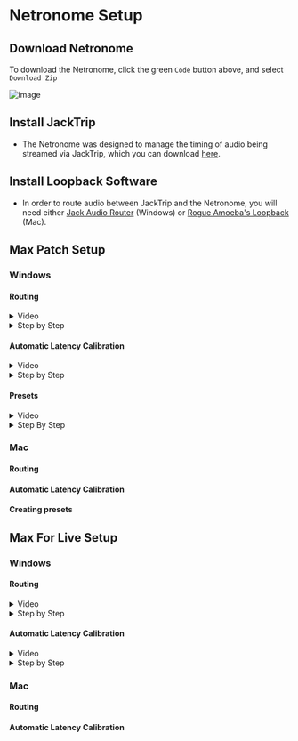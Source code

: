 # Netronome Setup

## Download Netronome

To download the Netronome, click the green `Code` button above, and select `Download Zip`

![image](https://github.com/user-attachments/assets/621fa647-7cb9-4f7d-aa59-a9969c5b5bc2)

## Install JackTrip

- The Netronome was designed to manage the timing of audio being streamed via JackTrip, which you can download [here](https://www.jacktrip.com/download).

## Install Loopback Software

- In order to route audio between JackTrip and the Netronome, you will need either [Jack Audio Router](https://jackaudio.org/downloads/) (Windows) or [Rogue Amoeba's Loopback](https://rogueamoeba.com/loopback/) (Mac).

## Max Patch Setup
  
### Windows

#### Routing

<details>
  <summary>Video</summary><br>
    <video width = 320, height = 240, src="https://github.com/user-attachments/assets/2c135716-f1d0-4ee7-ba79-496d57339531" controls></video>
</details>

<details>
<summary>Step by Step</summary><br>

1. Open JACK Audio Router and click the `Start` button

![image](https://github.com/user-attachments/assets/acf8b0ac-fdca-47e7-9a8c-361733125753)

2. Click the `Graph` button to display audio devices

![image](https://github.com/user-attachments/assets/5e17489c-36fd-42d0-b1b6-f3518ca82311)

3. Open JackTrip, and click the `Settings` button

![image](https://github.com/user-attachments/assets/8ca3561e-190a-4250-8777-98938795e5c7)

4. In the Settings window, Click the `Advanced` tab

![image](https://github.com/user-attachments/assets/48c490e3-b758-46b9-be24-20249b3dc4c7)

5. From the `Audio Backend` menu in JackTrip, select "JACK" (JackTrip should then be visible in the JACK Audio Router Graph)

![image](https://github.com/user-attachments/assets/4fa67678-7d5b-446b-9096-155721e12adf)

6. In JackTrip, click the `Save` button

![image](https://github.com/user-attachments/assets/86c95493-1132-4940-9a39-9984f5a5b2c1)

7. Join a JackTrip studio from the "Your Studios" menu

![image](https://github.com/user-attachments/assets/f7f0cfce-66ee-48eb-8262-a2bcbdcebdcd)

8. Click `Connect to Session`

![image](https://github.com/user-attachments/assets/7492950d-f56e-497c-9ce2-efc6f9d81ccb)

9. Once you have connected to the studio in JackTrip, disconnect all connections to JackTrip In the JACK Audio Router Graph by clicking the JackTrip box, and pressing `Ctrl + D`

![image](https://github.com/user-attachments/assets/ea18086d-1f20-42d2-bba7-4883b0d9a5e5)

10. In JACK Audio Router, connect desired system inputs to outputs by click-dragging to and from the input and output nodes (In the example, a microphone connected to the first input of a Focusrite Scarlett 8i6 is connected to the interface's 1st and 2nd outputs).

![image](https://github.com/user-attachments/assets/6fe6e988-1c77-46be-b781-9d629f8c7f9a)

11. Within the `Netronome-main` folder downloaded from the "Download Netronome" step above, open the `MaxPatch` folder, and open `Netronome.maxpat`

![image](https://github.com/user-attachments/assets/31cc631d-3e07-461f-b94a-bde0acda310f)

12. From the `Audio Driver` menu, select JACK Audio Router

![image](https://github.com/user-attachments/assets/f72435dd-9139-42a6-8103-e0d7f349b0f1)

13. Click the button next to the `Audio Driver` so that it says "Audio On" (Max should then be visible in the JACK Audio Router Graph)

![image](https://github.com/user-attachments/assets/f717bf1f-3fb9-4f51-9926-ff07ec5bdce7)

14. In JACK Audio Router, connect desired system inputs to Max inputs.

![image](https://github.com/user-attachments/assets/c37d09b0-5386-42d7-8fad-97aeb188ffdc)

15. In Max, configure the `Local Input #` menus to match the connections set in step 14.

![image](https://github.com/user-attachments/assets/802a88fb-f9be-4e89-9bac-6f7678df101f)

16. In JACK Audio Router, connect Max Outputs to JackTrip inputs.

![image](https://github.com/user-attachments/assets/2246cc9b-f52e-4c64-96e7-dc1fd23ed095)

17. In Max, configure the `To Jacktrip-#` menus to match the connections set in the step 16.

![image](https://github.com/user-attachments/assets/e733da7e-93f1-476b-8249-6c80c64deb26)

18. In JACK Audio Router, connect the JackTrip outputs to empty Max inputs.

![image](https://github.com/user-attachments/assets/dfc6f583-e707-4bbe-8ab8-c390f971b390)

19. In Max, configure the `From JackTrip-#` menus to match the connections set in step 18.

![image](https://github.com/user-attachments/assets/38b15980-1e98-41e8-839a-d2861fdc7031)

20. In JACK Audio Router, connect Max Outputs to system outputs.

![image](https://github.com/user-attachments/assets/c333e40d-b0b9-4bff-ad54-ebd045ae585e)

21. In Max, configure the `Local Output #` menus to match the connections set in step 20.

![image](https://github.com/user-attachments/assets/816ae977-d721-40d2-8d1a-9b575b62f147)

22. In the `QUANTIZATION` portion of the Max Patch, set desired BPM and beat length values.

![image](https://github.com/user-attachments/assets/35b4c368-0fd7-4434-8c6b-02f3c68edaf8)

23. In the `LATENCY` portion of the Max Patch, set the `Latency` number box to match the value displayed in JackTrip
  - 23a. The `-` and `+` buttons to the left and right of the number box will adjust the value by millisecond increments.
  - 23b. The `METRONOME` section below `LATENCY COMPENSATION` can be used to check your timing against the `QUANTIZATION` settings.
  - 23c. Additional help with latency calibration can be found in the `Automatic Latency Calibration` section below.

![image](https://github.com/user-attachments/assets/0837ceac-3b86-462a-87ad-0c7c545c4d78)

24. PLAY!!!
</details>

#### Automatic Latency Calibration

<details>
  <summary>Video</summary><br>
  <video width = 320, height = 240, src="https://github.com/user-attachments/assets/5351da70-3164-4051-a3ca-239097040ef8" controls></video>
</details>

<details>
  <summary>Step by Step</summary><br>
  
1. In the `LATENCY COMPENSATION` portion of the Max Patch, set the `To-JackTrip` menu to match one of the `To JackTrip-#` menus in the `TO JACKTRIP` portion of the patch.

  ![image](https://github.com/user-attachments/assets/ef94fcd1-7193-45d2-a1d5-c05271aaaf29)

2. Set the `From-JackTrip` menu to match one of the `From JackTrip-#` menus.

![image](https://github.com/user-attachments/assets/e70c1e31-9efa-470c-a39d-3a0ae8ad1478)

3. Set the `Local Output (Direct)` menu to match one of the `Local Output #` menus.

![image](https://github.com/user-attachments/assets/b910c82e-1f6f-492e-b2ec-cb55902ca925)

4. Set the `Local Output (Adjusted)` menu to match one of the `Local Output #` menus.

![image](https://github.com/user-attachments/assets/fc8efe0c-b00d-46a3-909c-8f8d6969ac54)

5. Click the `Send Latency Calibration Signal` button. (NOTE: In order for the signal to be measured correctly, all other members of your current JackTrip session must mute whatever audio they are sending to JackTrip. In the Max Patch, this can be done by clicking the `Mute JackTrip i/o` button)

![image](https://github.com/user-attachments/assets/f00958a7-fd00-41c1-991b-281841cf011d)

6. To apply the `Difference` value to your current latency setting, click the `Apply to Latency Value` button.

![image](https://github.com/user-attachments/assets/d7897158-1dcb-4221-b83d-935ef274185d)

</details>
</details>

#### Presets

<details>
  <summary>Video</summary><br>
    <video width = 320, height = 240, src="https://github.com/user-attachments/assets/13d96c98-2607-40ad-8da9-dc070f4525ee" controls></video>
</details>

<details>
  <summary>Step By Step</summary><br>
  
1. To save the current routing configuration of the Max Patch as a preset, click the `Create` button in the `PRESETS` portion of the patch.
  
  ![image](https://github.com/user-attachments/assets/8be2a842-3987-4f38-96db-409aeb1fe984)

2. In the pop-up window that appears, type in the name you'd like the preset to have (without spaces) and click the `save` button, or press `Enter` on your keyboard.

![image](https://github.com/user-attachments/assets/20cc3c5c-02a8-4073-8556-9a547911fb52)

3. The current routing configuration can then be restored at any time by selecting the preset name from the menu.

![image](https://github.com/user-attachments/assets/963dd210-ea48-4ab9-ad7a-aa4a886fa82f)

- NOTE: If you create, overwrite, or delete a preset, you will need to save the MaxPatch in order for the changes to persist after the patch is closed

</details>

### Mac

#### Routing

#### Automatic Latency Calibration

#### Creating presets

## Max For Live Setup

### Windows

#### Routing

<details>
<summary>Video</summary>
      <video width = 320, height = 240, src="https://github.com/user-attachments/assets/50d1c839-cd16-4983-8d07-364f41589593" controls></video>
</details>

<details>
<summary>Step by Step</summary>
</details>

#### Automatic Latency Calibration

<details>
<summary>Video</summary>

<video width = 320, height = 240, src="https://github.com/user-attachments/assets/95d85ae7-9e05-4a8d-8c2e-a7ac0e7116ae" controls></video>

</details>

<details>
<summary>Step by Step</summary>
</details>

### Mac

#### Routing

#### Automatic Latency Calibration
